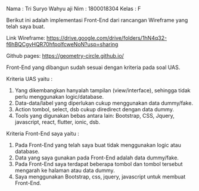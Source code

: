 Nama : Tri Suryo Wahyu aji
Nim : 1800018304
Kelas : F

Berikut ini adalah implementasi Front-End dari rancangan Wireframe yang telah saya buat.

Link Wireframe:
https://drive.google.com/drive/folders/1hN4q32-f6hBQCgyHQR70hfpolfcweNoN?usp=sharing

Github pages: 
https://geometry-circle.github.io/

Front-End yang dibangun sudah sesuai dengan kriteria pada soal UAS.

Kriteria UAS yaitu : 
1. Yang dikembangkan hanyalah tampilan (view/interface), sehingga tidak perlu menggunakan logic/database. 
2. Data-data/label yang diperlukan cukup menggunakan data dummy/fake. 
3. Action tombol, select, dsb cukup diredirect dengan data dummy. 
4. Tools yang digunakan bebas antara lain: Bootstrap, CSS, Jquery, javascript, react, flutter, ionic, dsb. 

Kriteria Front-End saya yaitu :
1. Pada Front-End yang telah saya buat tidak menggunakan logic atau database.
2. Data yang saya gunakan pada Front-End adalah data dummy/fake.
3. Pada Front-End saya terdapat beberapa tombol dan tombol tersebut mengarah ke halaman atau data dummy.
4. Saya menggunakan Bootstrap, css, jquery, javascript untuk membuat Front-End.
